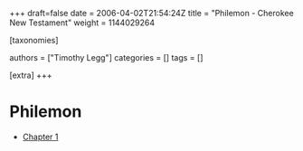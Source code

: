 +++
draft=false
date = 2006-04-02T21:54:24Z
title = "Philemon - Cherokee New Testament"
weight = 1144029264

[taxonomies]

authors = ["Timothy Legg"]
categories = []
tags = []

[extra]
+++
# Philemon

* [Chapter 1](@/Cherokee-New-Testament/Philemon/1801/index.md)

